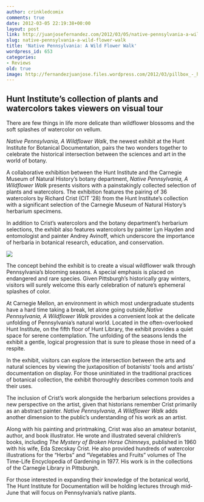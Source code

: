 ```yaml
---
author: crinkledcomix
comments: true
date: 2012-03-05 22:19:38+00:00
layout: post
link: http://juanjosefernandez.com/2012/03/05/native-pennsylvania-a-wild-flower-walk/
slug: native-pennsylvania-a-wild-flower-walk
title: 'Native Pennsylvania: A Wild Flower Walk'
wordpress_id: 653
categories:
- Reviews
old: true
image: http://fernandezjuanjose.files.wordpress.com/2012/03/pillbox_-_hunt_library_flowers_-_kate_groschner_dsc_29161.jpeg
---
```


## Hunt Institute’s collection of plants and watercolors takes viewers on visual tour

There are few things in life more delicate than wildflower blossoms and the soft splashes of watercolor on vellum.
<!--more-->

_Native Pennsylvania, A Wildflower Walk_, the newest exhibit at the Hunt Institute for Botanical Documentation, pairs the two wonders together to celebrate the historical intersection between the sciences and art in the world of botany.

A collaborative exhibition between the Hunt Institute and the Carnegie Museum of Natural History’s botany department, _Native Pennsylvania, A Wildflower Walk_ presents visitors with a painstakingly collected selection of plants and watercolors. The exhibition features the pairing of 36 watercolors by Richard Crist (CIT ’28) from the Hunt Institute’s collection with a significant selection of the Carnegie Museum of Natural History’s herbarium specimens.

In addition to Crist’s watercolors and the botany department’s herbarium selections, the exhibit also features watercolors by painter Lyn Hayden and entomologist and painter Andrey Avinoff, which underscore the importance of herbaria in botanical research, education, and conservation.

[![](http://fernandezjuanjose.files.wordpress.com/2012/03/pillbox_-_hunt_library_flowers_-_kate_groschner_dsc_29161.jpeg)](http://fernandezjuanjose.files.wordpress.com/2012/03/pillbox_-_hunt_library_flowers_-_kate_groschner_dsc_29161.jpeg)

The concept behind the exhibit is to create a visual wildflower walk through Pennsylvania’s blooming seasons. A special emphasis is placed on endangered and rare species. Given Pittsburgh’s historically gray winters, visitors will surely welcome this early celebration of nature’s ephemeral splashes of color.

At Carnegie Mellon, an environment in which most undergraduate students have a hard time taking a break, let alone going outside,_Native Pennsylvania, A Wildflower Walk_ provides a convenient look at the delicate unfolding of Pennsylvania’s natural world. Located in the often-overlooked Hunt Institute, on the fifth floor of Hunt Library, the exhibit provides a quiet space for serene contemplation. The unfolding of the seasons lends the exhibit a gentle, logical progression that is sure to please those in need of a respite.

In the exhibit, visitors can explore the intersection between the arts and natural sciences by viewing the juxtaposition of botanists’ tools and artists’ documentation on display. For those uninitiated in the traditional practices of botanical collection, the exhibit thoroughly describes common tools and their uses.

The inclusion of Crist’s work alongside the herbarium selections provides a new perspective on the artist, given that historians remember Crist primarily as an abstract painter. _Native Pennsylvania, A Wildflower Walk_ adds another dimension to the public’s understanding of his work as an artist.

Along with his painting and printmaking, Crist was also an amateur botanist, author, and book illustrator. He wrote and illustrated several children’s books, including _The Mystery of Broken Horse Chimneys_, published in 1960 with his wife, Eda Szecskay Crist. He also provided hundreds of watercolor illustrations for the “Herbs” and “Vegetables and Fruits” volumes of The Time-Life Encyclopedia of Gardening in 1977. His work is in the collections of the Carnegie Library in Pittsburgh.

For those interested in expanding their knowledge of the botanical world, The Hunt Institute for Documentation will be holding lectures through mid-June that will focus on Pennsylvania’s native plants.
